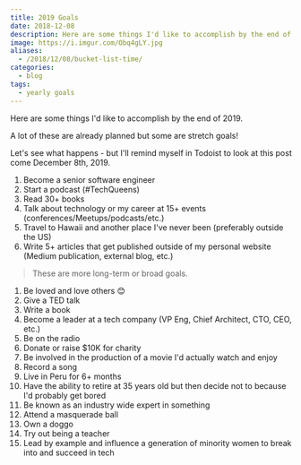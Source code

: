 ```yaml
---
title: 2019 Goals
date: 2018-12-08
description: Here are some things I'd like to accomplish by the end of 2019.
image: https://i.imgur.com/Obq4gLY.jpg
aliases:
  - /2018/12/08/bucket-list-time/
categories:
  - blog
tags:
  - yearly goals
---
```


Here are some things I'd like to accomplish by the end of 2019.

A lot of these are already planned but some are stretch goals!

Let's see what happens - but I'll remind myself in Todoist to look at this post come December 8th, 2019.

1. Become a senior software engineer
2. Start a podcast (#TechQueens)
3. Read 30+ books
4. Talk about technology or my career at 15+ events (conferences/Meetups/podcasts/etc.)
5. Travel to Hawaii and another place I've never been (preferably outside the US)
6. Write 5+ articles that get published outside of my personal website (Medium publication, external blog, etc.)

> These are more long-term or broad goals.

1. Be loved and love others 😊
2. Give a TED talk
3. Write a book
4. Become a leader at a tech company (VP Eng, Chief Architect, CTO, CEO, etc.)
5. Be on the radio
6. Donate or raise \$10K for charity
7. Be involved in the production of a movie I'd actually watch and enjoy
8. Record a song
9. Live in Peru for 6+ months
10. Have the ability to retire at 35 years old but then decide not to because I'd probably get bored
11. Be known as an industry wide expert in something
12. Attend a masquerade ball
13. Own a doggo
14. Try out being a teacher
15. Lead by example and influence a generation of minority women to break into and succeed in tech
